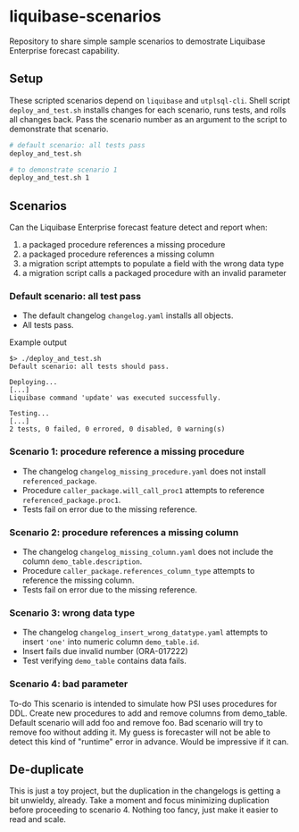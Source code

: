 # liquibase-scenarios
Repository to share simple sample scenarios to demostrate Liquibase Enterprise forecast capability.

## Setup
These scripted scenarios depend on `liquibase` and `utplsql-cli`. Shell script `deploy_and_test.sh` installs changes for each scenario, runs tests, and rolls all changes back. Pass the scenario number as an argument to the script to demonstrate that scenario.

``` sh
# default scenario: all tests pass
deploy_and_test.sh

# to demonstrate scenario 1
deploy_and_test.sh 1
```

## Scenarios
Can the Liquibase Enterprise forecast feature detect and report when:

1. a packaged procedure references a missing procedure
2. a packaged procedure references a missing column
3. a migration script attempts to populate a field with the wrong data type
4. a migration script calls a packaged procedure with an invalid parameter

### Default scenario: all test pass
- The default changelog `changelog.yaml` installs all objects.
- All tests pass.

Example output
```
$> ./deploy_and_test.sh
Default scenario: all tests should pass.

Deploying...
[...]
Liquibase command 'update' was executed successfully.

Testing...
[...]
2 tests, 0 failed, 0 errored, 0 disabled, 0 warning(s)
```

### Scenario 1: procedure reference a missing procedure
- The changelog `changelog_missing_procedure.yaml` does not install `referenced_package`.
- Procedure `caller_package.will_call_proc1` attempts to reference `referenced_package.proc1`.
- Tests fail on error due to the missing reference.

### Scenario 2: procedure references a missing column
- The changelog `changelog_missing_column.yaml` does not include the column `demo_table.description`.
- Procedure `caller_package.references_column_type` attempts to reference the missing column.
- Tests fail on error due to the missing reference.

### Scenario 3: wrong data type
- The changelog `changelog_insert_wrong_datatype.yaml` attempts to insert `'one'` into numeric column `demo_table.id`.
- Insert fails due invalid number (ORA-017222)
- Test verifying `demo_table` contains data fails.

### Scenario 4: bad parameter
To-do
This scenario is intended to simulate how PSI uses procedures for DDL.
Create new procedures to add and remove columns from demo_table.
Default scenario will add foo and remove foo.
Bad scenario will try to remove foo without adding it.
My guess is forecaster will not be able to detect this kind of "runtime" error in advance.
Would be impressive if it can.

## De-duplicate
This is just a toy project, but the duplication in the changelogs is getting a bit unwieldy, already.
Take a moment and focus minimizing duplication before proceeding to scenario 4.
Nothing too fancy, just make it easier to read and scale.
